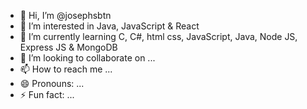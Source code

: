- 👋 Hi, I’m @josephsbtn
- 👀 I’m interested in Java, JavaScript & React
- 🌱 I’m currently learning C, C#, html css, JavaScript, Java, Node JS, Express JS & MongoDB
- 💞️ I’m looking to collaborate on ...
- 📫 How to reach me ...
- 😄 Pronouns: ...
- ⚡ Fun fact: ...

<!---
josephsbtn/josephsbtn is a ✨ special ✨ repository because its `README.md` (this file) appears on your GitHub profile.
You can click the Preview link to take a look at your changes.
--->
